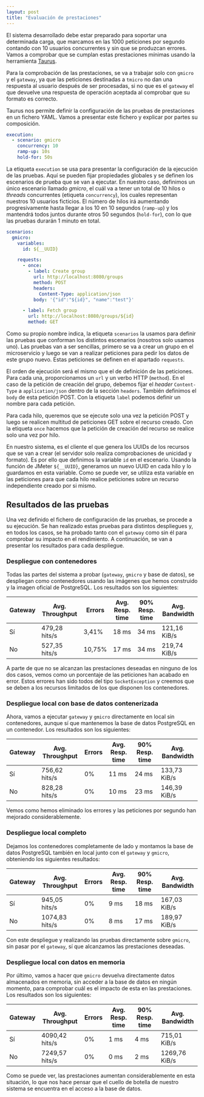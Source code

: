 ```yaml
---
layout: post
title: "Evaluación de prestaciones"
---
```


El sistema desarrollado debe estar preparado para soportar una determinada carga, que marcamos en las 1000 peticiones por segundo contando con 10 usuarios concurrentes y sin que se produzcan errores. Vamos a comprobar que se cumplan estas prestaciones mínimas usando la herramienta [Taurus](https://gettaurus.org/).

Para la comprobación de las prestaciones, se va a trabajar solo con `gmicro` y el `gateway`, ya que las peticiones destinadas a `tmicro` no dan una respuesta al usuario después de ser procesadas, si no que es el `gateway` el que devuelve una respuesta de operación aceptada al comprobar que su formato es correcto.

Taurus nos permite definir la configuración de las pruebas de prestaciones en un fichero YAML. Vamos a presentar este fichero y explicar por partes su composición.

```yaml
execution:
  - scenario: gmicro
    concurrency: 10
    ramp-up: 10s
    hold-for: 50s
```
    
La etiqueta `execution` se usa para presentar la configuración de la ejecución de las pruebas. Aquí se pueden fijar propiedades globales y se definen los escenarios de prueba que se van a ejecutar. En nuestro caso, definimos un único escenario llamado _gmicro_, el cuál va a tener un total de 10 hilos o _threads_ concurrentes (etiqueta `concurrency`), los cuales representan nuestros 10 usuarios ficticios. El número de hilos irá aumentando progresivamente hasta llegar a los 10 en 10 segundos (`ramp-up`) y los mantendrá todos juntos durante otros 50 segundos (`hold-for`), con lo que las pruebas durarán 1 minuto en total.

```yaml
scenarios:
  gmicro:
    variables:
      id: ${__UUID}

    requests:
      - once:
        - label: Create group
          url: http://localhost:8080/groups
          method: POST
          headers:
            Content-Type: application/json
          body: '{"id":"${id}", "name":"test"}'

      - label: Fetch group
        url: http://localhost:8080/groups/${id}
        method: GET

```

Como su propio nombre indica, la etiqueta `scenarios` la usamos para definir las pruebas que conforman los distintos escenarios (nosotros solo usamos uno). Las pruebas van a ser sencillas, primero se va a crear un grupo en el microservicio y luego se van a realizar peticiones para pedir los datos de este grupo nuevo. Estas peticiones se definen en el apartado `requests`.

El orden de ejecución será el mismo que el de definición de las peticiones. Para cada una, proporcionamos un `url` y un verbo HTTP (`method`). En el caso de la petición de creación del grupo, debemos fijar el _header_ `Content-Type` a `application/json` dentro de la sección `headers`. También definimos el `body` de esta petición POST. Con la etiqueta `label` podemos definir un nombre para cada petición.

Para cada hilo, queremos que se ejecute solo una vez la petición POST y luego se realicen multitud de peticiones GET sobre el recurso creado. Con la etiqueta `once` hacemos que la petición de creación del recurso se realice solo una vez por hilo.

En nuestro sistema, es el cliente el que genera los UUIDs de los recursos que se van a crear (el servidor solo realiza comprobaciones de unicidad y formato). Es por ello que definimos la variable `id` en el escenario. Usando la función de JMeter `${__UUID}`, generamos un nuevo UUID en cada hilo y lo guardamos en esta variable. Como se puede ver, se utiliza esta variable en las peticiones para que cada hilo realice peticiones sobre un recurso independiente creado por si mismo.

## Resultados de las pruebas

Una vez definido el fichero de configuración de las pruebas, se procede a su ejecución. Se han realizado estas pruebas para distintos despliegues y, en todos los casos, se ha probado tanto con el `gateway` como sin él para comprobar su impacto en el rendimiento. A continuación, se van a presentar los resultados para cada despliegue.

### Despliegue con contenedores

Todas las partes del sistema a probar (`gateway`, `gmicro` y base de datos), se despliegan como contenedores usando las imágenes que hemos construido y la imagen oficial de PostgreSQL. Los resultados son los siguientes:

|Gateway|Avg. Throughput|Errors|Avg. Resp. time|90% Resp. time|Avg. Bandwidth|
|-------|---------------|------|---------------|--------------|--------------|
|Sí     |479,28 hits/s  |3,41% |18 ms          |34 ms         |121,16 KiB/s  |
|No     |527,35 hits/s  |10,75%|17 ms          |34 ms         |219,74 KiB/s  |

A parte de que no se alcanzan las prestaciones deseadas en ninguno de los dos casos, vemos como un porcentaje de las peticiones han acabado en error. Estos errores han sido todos del tipo `SocketException` y creemos que se deben a los recursos limitados de los que disponen los contenedores.

### Despliegue local con base de datos contenerizada

Ahora, vamos a ejecutar `gateway` y `gmicro` directamente en local sin contenedores, aunque sí que mantenemos la base de datos PostgreSQL en un contenedor. Los resultados son los siguientes:

|Gateway|Avg. Throughput|Errors|Avg. Resp. time|90% Resp. time|Avg. Bandwidth|
|-------|---------------|------|---------------|--------------|--------------|
|Sí     |756,62 hits/s  |0%    |11 ms          |24 ms         |133,73 KiB/s  |
|No     |828,28 hits/s  |0%    |10 ms          |23 ms         |146,39 KiB/s  |

Vemos como hemos eliminado los errores y las peticiones por segundo han mejorado considerablemente.

### Despliegue local completo

Dejamos los contenedores completamente de lado y montamos la base de datos PostgreSQL también en local junto con el `gateway` y `gmicro`, obteniendo los siguientes resultados:

|Gateway|Avg. Throughput|Errors|Avg. Resp. time|90% Resp. time|Avg. Bandwidth|
|-------|---------------|------|---------------|--------------|--------------|
|Sí     |945,05 hits/s  |0%    |9 ms           |18 ms         |167,03 KiB/s  |
|No     |1074,83 hits/s |0%    |8 ms           |17 ms         |189,97 KiB/s  |

Con este despliegue y realizando las pruebas directamente sobre `gmicro`, sin pasar por el `gateway`, sí que alcanzamos las prestaciones deseadas.

### Despliegue local con datos en memoria

Por último, vamos a hacer que `gmicro` devuelva directamente datos almacenados en memoria, sin acceder a la base de datos en ningún momento, para comprobar cuál es el impacto de esta en las prestaciones. Los resultados son los siguientes:

|Gateway|Avg. Throughput|Errors|Avg. Resp. time|90% Resp. time|Avg. Bandwidth|
|-------|---------------|------|---------------|--------------|--------------|
|Sí     |4090,42 hits/s |0%    |1 ms           |4 ms          |715,01 KiB/s  |
|No     |7249,57 hits/s |0%    |0 ms           |2 ms          |1269,76 KiB/s |

Como se puede ver, las prestaciones aumentan considerablemente en esta situación, lo que nos hace pensar que el cuello de botella de nuestro sistema se encuentra en el acceso a la base de datos.